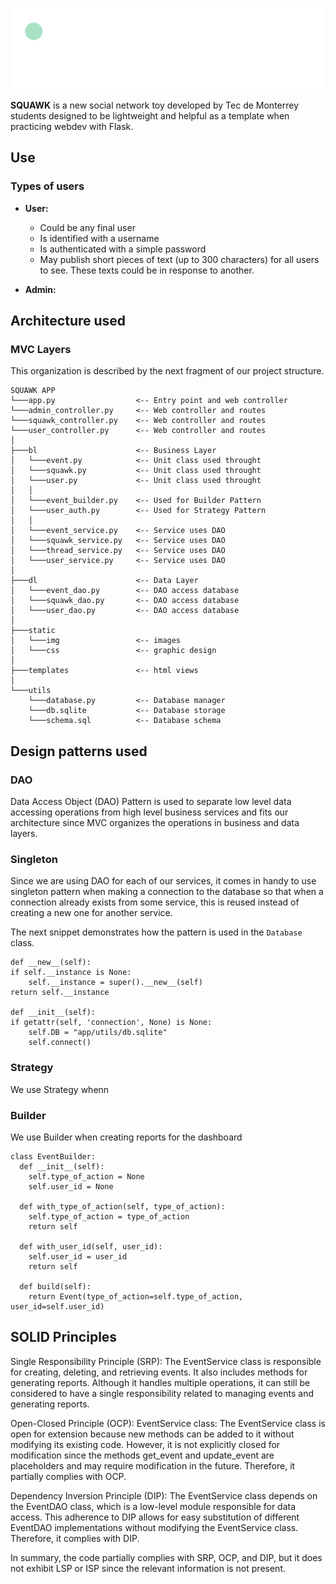 ![Squawk logo](./app/static/img/squawk_long.png "Squawk")

**SQUAWK** is a new social network toy developed by Tec de Monterrey students designed to be lightweight and helpful as a template when practicing webdev with Flask.

## Use

### Types of users

- **User:**
    - Could be any final user
    - Is identified with a username
    - Is authenticated with a simple password
    - May publish short pieces of text (up to 300 characters) for all users to see. These texts could be in response to another.
    
- **Admin:** 

## Architecture used

### MVC Layers

This organization is described by the next fragment of our project structure.

```
SQUAWK APP
└───app.py                  <-- Entry point and web controller
└───admin_controller.py     <-- Web controller and routes
└───squawk_controller.py    <-- Web controller and routes
└───user_controller.py      <-- Web controller and routes
│
├───bl                      <-- Business Layer
│   └───event.py            <-- Unit class used throught
│   └───squawk.py           <-- Unit class used throught
│   └───user.py             <-- Unit class used throught
│   │
│   └───event_builder.py    <-- Used for Builder Pattern
│   └───user_auth.py        <-- Used for Strategy Pattern
│   │
│   └───event_service.py    <-- Service uses DAO
│   └───squawk_service.py   <-- Service uses DAO
│   └───thread_service.py   <-- Service uses DAO
│   └───user_service.py     <-- Service uses DAO
│
├───dl                      <-- Data Layer
│   └───event_dao.py        <-- DAO access database
│   └───squawk_dao.py       <-- DAO access database
│   └───user_dao.py         <-- DAO access database
│
├───static
│   └───img                 <-- images
│   └───css                 <-- graphic design
│
├───templates               <-- html views 
│
└───utils
    └───database.py         <-- Database manager
    └───db.sqlite           <-- Database storage
    └───schema.sql          <-- Database schema
```

## Design patterns used

### DAO

Data Access Object (DAO) Pattern is used to separate low level data accessing operations from high level business services and fits our architecture since MVC organizes the operations in business and data layers.

### Singleton

Since we are using DAO for each of our services, it comes in handy to use singleton pattern when making a connection to the database so that when a connection already exists from some service, this is reused instead of creating a new one for another service. 

The next snippet demonstrates how the pattern is used in the `Database` class.

```
def __new__(self):
if self.__instance is None:
    self.__instance = super().__new__(self)
return self.__instance

def __init__(self):
if getattr(self, 'connection', None) is None:
    self.DB = "app/utils/db.sqlite"
    self.connect()
```


### Strategy

We use Strategy whenn

### Builder

We use Builder when creating reports for the dashboard

```
class EventBuilder:
  def __init__(self):
    self.type_of_action = None
    self.user_id = None

  def with_type_of_action(self, type_of_action):
    self.type_of_action = type_of_action
    return self
  
  def with_user_id(self, user_id):
    self.user_id = user_id
    return self
  
  def build(self):
    return Event(type_of_action=self.type_of_action, user_id=self.user_id)
```

## SOLID Principles

Single Responsibility Principle (SRP):
The EventService class is responsible for creating, deleting, and retrieving events. It also includes methods for generating reports. Although it handles multiple operations, it can still be considered to have a single responsibility related to managing events and generating reports.

Open-Closed Principle (OCP):
EventService class: The EventService class is open for extension because new methods can be added to it without modifying its existing code. However, it is not explicitly closed for modification since the methods get_event and update_event are placeholders and may require modification in the future. Therefore, it partially complies with OCP.


Dependency Inversion Principle (DIP):
The EventService class depends on the EventDAO class, which is a low-level module responsible for data access. This adherence to DIP allows for easy substitution of different EventDAO implementations without modifying the EventService class. Therefore, it complies with DIP.

In summary, the code partially complies with SRP, OCP, and DIP, but it does not exhibit LSP or ISP since the relevant information is not present.